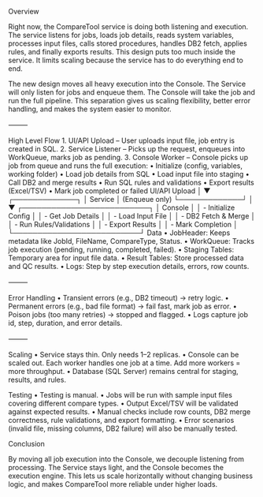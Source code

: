 Overview

Right now, the CompareTool service is doing both listening and execution. The service listens for jobs, loads job details, reads system variables, processes input files, calls stored procedures, handles DB2 fetch, applies rules, and finally exports results. This design puts too much inside the service. It limits scaling because the service has to do everything end to end.

The new design moves all heavy execution into the Console. The Service will only listen for jobs and enqueue them. The Console will take the job and run the full pipeline. This separation gives us scaling flexibility, better error handling, and makes the system easier to monitor.

⸻

High Level Flow
	1.	UI/API Upload – User uploads input file, job entry is created in SQL.
	2.	Service Listener – Picks up the request, enqueues into WorkQueue, marks job as pending.
	3.	Console Worker – Console picks up job from queue and runs the full execution:
	•	Initialize (config, variables, working folder)
	•	Load job details from SQL
	•	Load input file into staging
	•	Call DB2 and merge results
	•	Run SQL rules and validations
	•	Export results (Excel/TSV)
	•	Mark job completed or failed
 UI/API Upload
       │
       ▼
 ┌─────────────┐
 │   Service   │  (Enqueue only)
 └─────────────┘
       │
       ▼
 ┌──────────────────────────┐
 │         Console          │
 │  - Initialize Config     │
 │  - Get Job Details       │
 │  - Load Input File       │
 │  - DB2 Fetch & Merge     │
 │  - Run Rules/Validations │
 │  - Export Results        │
 │  - Mark Completion       │
 └──────────────────────────┘
Data
	•	JobHeader: Keeps metadata like JobId, FileName, CompareType, Status.
	•	WorkQueue: Tracks job execution (pending, running, completed, failed).
	•	Staging Tables: Temporary area for input file data.
	•	Result Tables: Store processed data and QC results.
	•	Logs: Step by step execution details, errors, row counts.

⸻

Error Handling
	•	Transient errors (e.g., DB2 timeout) → retry logic.
	•	Permanent errors (e.g., bad file format) → fail fast, mark job as error.
	•	Poison jobs (too many retries) → stopped and flagged.
	•	Logs capture job id, step, duration, and error details.

⸻

Scaling
	•	Service stays thin. Only needs 1–2 replicas.
	•	Console can be scaled out. Each worker handles one job at a time. Add more workers = more throughput.
	•	Database (SQL Server) remains central for staging, results, and rules.

Testing
	•	Testing is manual.
	•	Jobs will be run with sample input files covering different compare types.
	•	Output Excel/TSV will be validated against expected results.
	•	Manual checks include row counts, DB2 merge correctness, rule validations, and export formatting.
	•	Error scenarios (invalid file, missing columns, DB2 failure) will also be manually tested.

Conclusion

By moving all job execution into the Console, we decouple listening from processing. The Service stays light, and the Console becomes the execution engine. This lets us scale horizontally without changing business logic, and makes CompareTool more reliable under higher loads.
 
